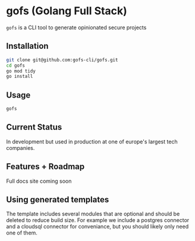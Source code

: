 # gofs (Golang Full Stack)

`gofs` is a CLI tool to generate opinionated secure projects

## Installation

```bash
git clone git@github.com:gofs-cli/gofs.git
cd gofs
go mod tidy
go install
```

## Usage

```bash
gofs
```

## Current Status

In development but used in production at one of europe's largest tech companies.

## Features + Roadmap

Full docs site coming soon

## Using generated templates

The template includes several modules that are optional and should be deleted to reduce build size. For example we include a postgres connector and a cloudsql connector for conveniance, but you should likely only need one of them.
